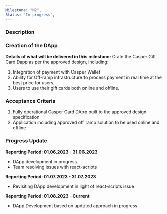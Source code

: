 ```yaml
---
Milestone: "M2",
Status: "In progress",
---
```

<!--lang:en--> 
### Description
### Creation of the DApp

**Details of what will be delivered in this milestone:**
Crate the Casper Gift Card Dapp as per the approved design, including:
1. Integration of payment with Casper Wallet
2. Ability for Off-ramp infrastructure to process payment in real time at the best price for users.
3. Users to use their gift cards both online and offline.



### Acceptance Criteria

1. Fully operational Casper Card DApp built to the approved design specification
2. Application including approved off ramp solution to be used online and offline 


### Progress Update

**Reporting Period: 01.06.2023 - 31.06.2023**
- DApp development in progress
- Team resolving issues with react-scripts


**Reporting Period: 01.07.2023 - 31.07.2023**
- Revisiting DApp development in light of react-scripts issue

**Reporting Period: 01.08.2023 - Current**
- DApp Development based on updated approach in progress 